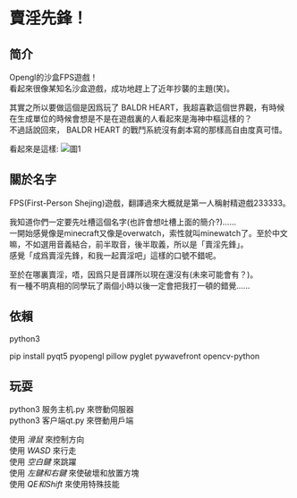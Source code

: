 # 賣淫先鋒！

## 简介

Opengl的沙盒FPS遊戲！   
看起來很像某知名沙盒遊戲，成功地趕上了近年抄襲的主題(笑)。   

其實之所以要做這個是因爲玩了 BALDR HEART，我超喜歡這個世界觀，有時候在生成單位的時候會想是不是在遊戲裏的人看起來是海神中樞這樣的？   
不過話說回來， BALDR HEART 的戰鬥系統沒有劇本寫的那樣高自由度真可惜。

看起來是這樣: 
![圖1](圖.jpg)

## 關於名字

FPS(First-Person Shejing)遊戲，翻譯過來大概就是第一人稱射精遊戲233333。

我知道你們一定要先吐槽這個名字(也許會想吐槽上面的簡介?)……   
一開始感覺像是minecraft又像是overwatch，索性就叫minewatch了。至於中文嘛，不如選用音義結合，前半取音，後半取義，所以是「賣淫先鋒」。   
感覺「成爲賣淫先鋒，和我一起賣淫吧」這樣的口號不錯呢。   

至於在哪裏賣淫，唔，因爲只是音譯所以現在還沒有(未來可能會有？)。   
有一種不明真相的同學玩了兩個小時以後一定會把我打一頓的錯覺……   

## 依賴

python3

pip install pyqt5 pyopengl pillow pyglet pywavefront opencv-python

## 玩耍

python3 服务主机.py 來啓動伺服器   
python3 客户端qt.py 來啓動用戶端  

使用 *滑鼠* 來控制方向   
使用 *WASD* 來行走   
使用 *空白鍵* 來跳躍   
使用 *左鍵和右鍵* 來使破壞和放置方塊   
使用 *QE和Shift* 來使用特殊技能   
